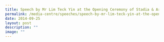 ```yaml
---
title: Speech by Mr Lim Teck Yin at the Opening Ceremony of Stadia & Arena Conference
permalink: /media-centre/speeches/speech-by-mr-lim-teck-yin-at-the-opening-ceremony-of-stadia-arena-conference/
date: 2014-09-25
layout: post
description: ""
image: ""
---
```

